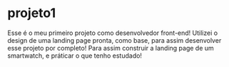 # projeto1
Esse é o meu primeiro projeto como desenvolvedor front-end!
Utilizei o design de uma landing page pronta, como base, para assim desenvolver esse projeto por completo!
Para assim construir a landing page de um smartwatch, e práticar o que tenho estudado!
